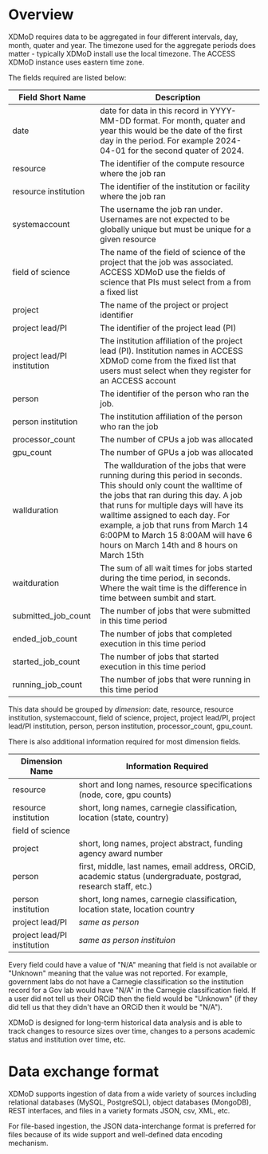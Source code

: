 # Overview

XDMoD requires data to be aggregated in four different intervals, day, month, quater and year.  The timezone used for the aggregate periods does matter - typically
XDMoD install use the local timezone. The ACCESS XDMoD instance uses eastern time zone.

The fields required are listed below:

| Field Short Name   | Description |
| ------------ | ----------- |
| date         | date for data in this record in YYYY-MM-DD format. For month, quater and year this would be the date of the first day in the period. For example 2024-04-01 for the second quater of 2024. | 
| resource     | The identifier of the compute resource where the job ran | 
| resource institution | The identifier of the institution or facility where the job ran |
| systemaccount  | The username the job ran under. Usernames are not expected to be globally unique but must be unique for a given resource |
| field of science | The name of the field of science of the project that the job was associated. ACCESS XDMoD use the fields of science that PIs must select from a from a fixed list |
| project | The name of the project or project identifier | 
| project lead/PI | The identifier of the project lead (PI) | 
| project lead/PI institution | The institution affiliation of the project lead (PI). Institution names in ACCESS XDMoD come from the fixed list that users must select when they register for an ACCESS account |
| person | The identifier of the person who ran the job. |
| person institution | The institution affiliation of the person who ran the job |
| processor_count | The number of CPUs a job was allocated |
| gpu_count  | The number of GPUs a job was allocated |
| wallduration  | The wallduration of the jobs that were running during this period in seconds. This should only count the walltime of the jobs that ran during this day. A job that runs for multiple days will have its walltime assigned to each day. For example, a job that runs from March 14 6:00PM to March 15 8:00AM will have 6 hours on March 14th and 8 hours on March 15th
| waitduration  | The sum of all wait times for jobs started during the time period, in seconds. Where the wait time is the difference in time between sumbit and start.|
| submitted_job_count | The number of jobs that were submitted in this time period |
| ended_job_count | The number of jobs that completed execution in this time period |
| started_job_count | The number of jobs that started execution in this time period |
| running_job_count | The number of jobs that were running in this time period |

This data should be grouped by _dimension_: date, resource, resource institution, systemaccount, field of science, project, project lead/PI,  project lead/PI institution, person, person institution, processor_count, gpu_count.

There is also additional information required for most dimension fields. 

| Dimension Name | Information Required |
| ------------ | ----------- |
|  resource     | short and long names, resource specifications (node, core, gpu counts) |
| resource institution | short, long names, carnegie classification, location (state, country) |
| field of science | 
| project | short, long names, project abstract, funding agency award number | 
| person | first, middle, last names, email address, ORCiD, academic status (undergraduate, postgrad, research staff, etc.) |
| person institution | short, long names, carnegie classification, location state, location country |
| project lead/PI | _same as person_ | 
| project lead/PI institution | _same as person instituion_ |

Every field could have a value of "N/A" meaning that field is not available or "Unknown"
meaning that the value was not reported. For example, government labs do not have a Carnegie classification
so the institution record for a Gov lab would have "N/A" in the Carnegie classification field.
If a user did not tell us their ORCiD then the field would be "Unknown" (if they did
tell us that they didn't have an ORCiD then it would be "N/A").

XDMoD is designed for long-term historical data analysis and is able to track changes to
resource sizes over time, changes to a persons academic status and institution over time, etc.

# Data exchange format

XDMoD supports ingestion of data from a wide variety of sources including relational
databases (MySQL, PostgreSQL), object databases (MongoDB), REST interfaces, and files in a variety
formats JSON, csv, XML, etc.

For file-based ingestion, the JSON data-interchange format is preferred for files because of its wide support and well-defined
data encoding mechanism.




